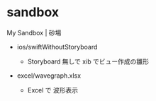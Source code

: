 # sandbox

My Sandbox | 砂場

- ios/swiftWithoutStoryboard
  - Storyboard 無しで xib でビュー作成の雛形

- excel/wavegraph.xlsx
  - Excel で 波形表示

